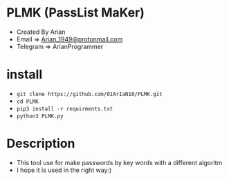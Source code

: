 # PLMK (PassList MaKer)

* Created By Arian
* Email => Arian_1949@protonmail.com
* Telegram => ArianProgrammer

# install 

* `git clone https://github.com/01ArIaN10/PLMK.git`
* `cd PLMK`
* `pip3 install -r requirments.txt`
* `python3 PLMK.py`

# Description
* This tool use for make passwords by key words with a different algoritm
* I hope it is used in the right way:)

